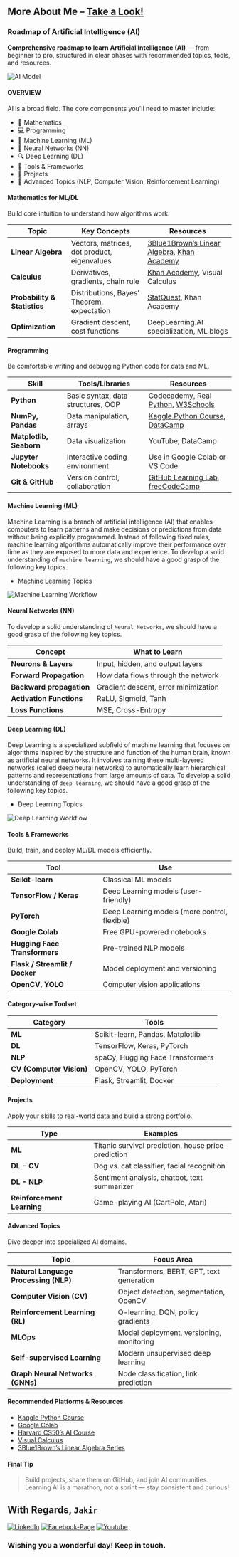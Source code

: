 ## More About Me – [Take a Look!](http://www.mjakaria.me)

### Roadmap of Artificial Intelligence (AI)

**Comprehensive roadmap to learn Artificial Intelligence (AI)** — from beginner to pro, structured in clear phases with recommended topics, tools, and resources.

![AI Model](/img/ai-model.png)

#### OVERVIEW

AI is a broad field. The core components you'll need to master include:

- 🧮 Mathematics
- 💻 Programming
- 🤖 Machine Learning (ML)
- 🧠 Neural Networks (NN)
- 🔍 Deep Learning (DL)
- 🧰 Tools & Frameworks
- 💼 Projects
- 🚀 Advanced Topics (NLP, Computer Vision, Reinforcement Learning)

#### Mathematics for ML/DL

Build core intuition to understand how algorithms work.

| **Topic**                    | **Key Concepts**                            | **Resources**                                                                                                                          |
| ---------------------------- | ------------------------------------------- | -------------------------------------------------------------------------------------------------------------------------------------- |
| **Linear Algebra**           | Vectors, matrices, dot product, eigenvalues | [3Blue1Brown’s Linear Algebra](https://www.youtube.com/c/3blue1brown), [Khan Academy](https://www.khanacademy.org/math/linear-algebra) |
| **Calculus**                 | Derivatives, gradients, chain rule          | [Khan Academy](https://www.khanacademy.org/math/calculus-1), Visual Calculus                                                           |
| **Probability & Statistics** | Distributions, Bayes’ Theorem, expectation  | [StatQuest](https://www.youtube.com/user/joshstarmer), Khan Academy                                                                    |
| **Optimization**             | Gradient descent, cost functions            | DeepLearning.AI specialization, ML blogs                                                                                               |

#### Programming

Be comfortable writing and debugging Python code for data and ML.

| **Skill**               | **Tools/Libraries**                | **Resources**                                                                                                                                         |
| ----------------------- | ---------------------------------- | ----------------------------------------------------------------------------------------------------------------------------------------------------- |
| **Python**              | Basic syntax, data structures, OOP | [Codecademy](https://www.codecademy.com/learn/learn-python-3), [Real Python](https://realpython.com/), [W3Schools](https://www.w3schools.com/python/) |
| **NumPy, Pandas**       | Data manipulation, arrays          | [Kaggle Python Course](https://www.kaggle.com/learn/python), [DataCamp](https://www.datacamp.com/)                                                    |
| **Matplotlib, Seaborn** | Data visualization                 | YouTube, DataCamp                                                                                                                                     |
| **Jupyter Notebooks**   | Interactive coding environment     | Use in Google Colab or VS Code                                                                                                                        |
| **Git & GitHub**        | Version control, collaboration     | [GitHub Learning Lab](https://lab.github.com/), [freeCodeCamp](https://www.freecodecamp.org/)                                                         |

#### Machine Learning (ML)

Machine Learning is a branch of artificial intelligence (AI) that enables computers to learn patterns and make decisions or predictions from data without being explicitly programmed. Instead of following fixed rules, machine learning algorithms automatically improve their performance over time as they are exposed to more data and experience. To develop a solid understanding of `machine learning`, we should have a good grasp of the following key topics.

- Machine Learning Topics

![Machine Learning Workflow](/img/ml-topics.jpg)

#### Neural Networks (NN)

To develop a solid understanding of `Neural Networks`, we should have a good grasp of the following key topics.

| **Concept**              | **What to Learn**                    |
| ------------------------ | ------------------------------------ |
| **Neurons & Layers**     | Input, hidden, and output layers     |
| **Forward Propagation**  | How data flows through the network   |
| **Backward propagation** | Gradient descent, error minimization |
| **Activation Functions** | ReLU, Sigmoid, Tanh                  |
| **Loss Functions**       | MSE, Cross-Entropy                   |

#### Deep Learning (DL)

Deep Learning is a specialized subfield of machine learning that focuses on algorithms inspired by the structure and function of the human brain, known as artificial neural networks. It involves training these multi-layered networks (called deep neural networks) to automatically learn hierarchical patterns and representations from large amounts of data. To develop a solid understanding of `deep learning`, we should have a good grasp of the following key topics.

- Deep Learning Topics

![Deep Learning Workflow](/img/dl-topics.jpg)

#### Tools & Frameworks

Build, train, and deploy ML/DL models efficiently.

| **Tool**                       | **Use**                                       |
| ------------------------------ | --------------------------------------------- |
| **Scikit-learn**               | Classical ML models                           |
| **TensorFlow / Keras**         | Deep Learning models (user-friendly)          |
| **PyTorch**                    | Deep Learning models (more control, flexible) |
| **Google Colab**               | Free GPU-powered notebooks                    |
| **Hugging Face Transformers**  | Pre-trained NLP models                        |
| **Flask / Streamlit / Docker** | Model deployment and versioning               |
| **OpenCV, YOLO**               | Computer vision applications                  |

#### Category-wise Toolset

| **Category**             | **Tools**                        |
| ------------------------ | -------------------------------- |
| **ML**                   | Scikit-learn, Pandas, Matplotlib |
| **DL**                   | TensorFlow, Keras, PyTorch       |
| **NLP**                  | spaCy, Hugging Face Transformers |
| **CV (Computer Vision)** | OpenCV, YOLO, PyTorch            |
| **Deployment**           | Flask, Streamlit, Docker         |

#### Projects

Apply your skills to real-world data and build a strong portfolio.

| **Type**                   | **Examples**                                        |
| -------------------------- | --------------------------------------------------- |
| **ML**                     | Titanic survival prediction, house price prediction |
| **DL - CV**                | Dog vs. cat classifier, facial recognition          |
| **DL - NLP**               | Sentiment analysis, chatbot, text summarizer        |
| **Reinforcement Learning** | Game-playing AI (CartPole, Atari)                   |

#### Advanced Topics

Dive deeper into specialized AI domains.

| **Topic**                             | **Focus Area**                           |
| ------------------------------------- | ---------------------------------------- |
| **Natural Language Processing (NLP)** | Transformers, BERT, GPT, text generation |
| **Computer Vision (CV)**              | Object detection, segmentation, OpenCV   |
| **Reinforcement Learning (RL)**       | Q-learning, DQN, policy gradients        |
| **MLOps**                             | Model deployment, versioning, monitoring |
| **Self-supervised Learning**          | Modern unsupervised deep learning        |
| **Graph Neural Networks (GNNs)**      | Node classification, link prediction     |

#### Recommended Platforms & Resources

- [Kaggle Python Course](https://www.kaggle.com/learn/python)
- [Google Colab](https://colab.research.google.com/)
- [Harvard CS50’s AI Course](https://cs50.harvard.edu/ai/)
- [Visual Calculus](https://mathinsight.org/calculus)
- [3Blue1Brown’s Linear Algebra Series](https://www.youtube.com/c/3blue1brown)

#### Final Tip

> Build projects, share them on GitHub, and join AI communities.
> Learning AI is a marathon, not a sprint — stay consistent and curious!

## With Regards, `Jakir`

[![LinkedIn][linkedin-shield-jakir]][linkedin-url-jakir]
[![Facebook-Page][facebook-shield-jakir]][facebook-url-jakir]
[![Youtube][youtube-shield-jakir]][youtube-url-jakir]

### Wishing you a wonderful day! Keep in touch.

<!-- Personal profile -->

[linkedin-shield-jakir]: https://img.shields.io/badge/linkedin-%230077B5.svg?style=for-the-badge&logo=linkedin&logoColor=white
[linkedin-url-jakir]: https://www.linkedin.com/in/jakir-ruet/
[facebook-shield-jakir]: https://img.shields.io/badge/Facebook-%231877F2.svg?style=for-the-badge&logo=Facebook&logoColor=white
[facebook-url-jakir]: https://www.facebook.com/jakir.ruet/
[youtube-shield-jakir]: https://img.shields.io/badge/YouTube-%23FF0000.svg?style=for-the-badge&logo=YouTube&logoColor=white
[youtube-url-jakir]: https://www.youtube.com/@mjakaria-ruet/featured
